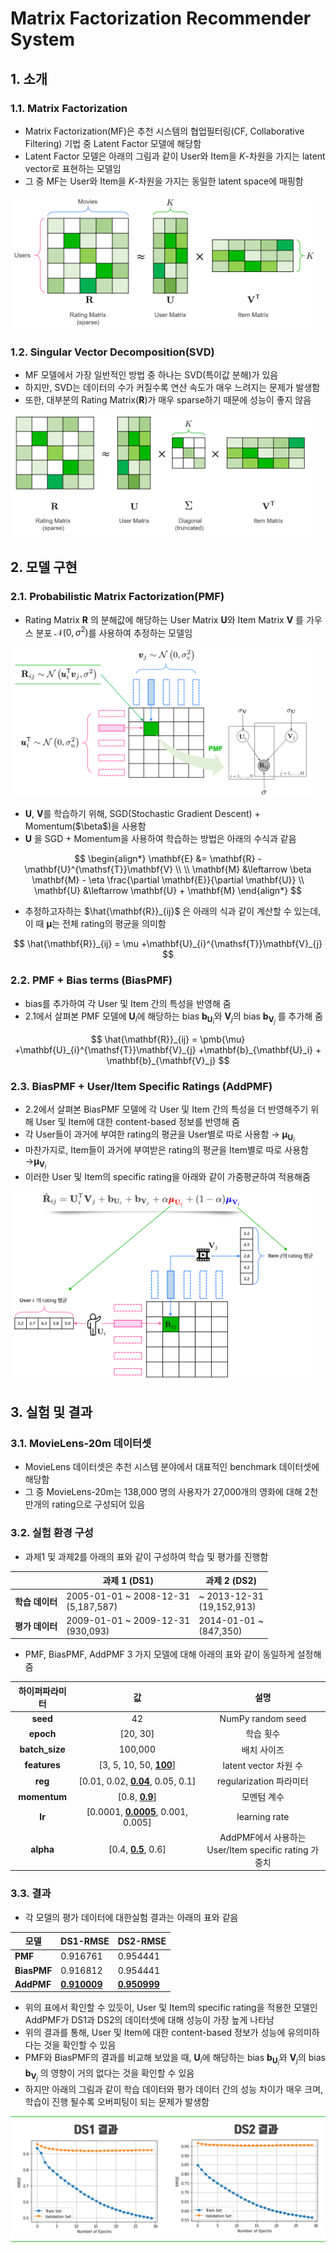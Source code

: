 # Matrix Factorization Recommender System

## 1. 소개

### 1.1. Matrix Factorization

- Matrix Factorization(MF)은 추천 시스템의 협업필터링(CF, Collaborative Filtering) 기법 중 Latent Factor 모델에 해당함
- Latent Factor 모델은 아래의 그림과 같이 User와 Item을 $K$-차원을 가지는 latent vector로 표현하는 모델임
- 그 중 MF는 User와 Item을 $K$-차원을 가지는 동일한 latent space에 매핑함  

<img src="../images/mf3.png" style="zoom:48%;" />



### 1.2. Singular Vector Decomposition(SVD)

- MF 모델에서 가장 일반적인 방법 중 하나는 SVD(특이값 분해)가 있음
- 하지만, SVD는 데이터의 수가 커질수록 연산 속도가 매우 느려지는 문제가 발생함
- 또한, 대부분의 Rating Matrix($\mathbf{R}$)가 매우 sparse하기 때문에 성능이 좋지 않음

<img src="../images/svd4.png" style="zoom:48%;" />



## 2. 모델 구현

### 2.1. Probabilistic Matrix Factorization(PMF)

- Rating Matrix $\mathbf{R}$ 의 분해값에 해당하는 User Matrix $\mathbf{U}$와 Item Matrix $\mathbf{V}$ 를 가우스 분포 $\mathcal{N}(0, \sigma^{2})$를 사용하여 추정하는 모델임

<img src="../images/pmf4.png" style="zoom:48%;" />

- $\mathbf{U}$, $\mathbf{V}$를 학습하기 위해, SGD(Stochastic Gradient Descent) + Momentum($\beta\$)을 사용함
- $\mathbf{U}$ 을 SGD + Momentum을 사용하여 학습하는 방법은 아래의 수식과 같음

$$
\begin{align*}
\mathbf{E} &= \mathbf{R} - \mathbf{U}^{\mathsf{T}}\mathbf{V} \\ \\
\mathbf{M} &\leftarrow \beta \mathbf{M} - \eta \frac{\partial \mathbf{E}}{\partial \mathbf{U}} \\
\mathbf{U} &\leftarrow \mathbf{U} + \mathbf{M}
\end{align*}
$$

- 추정하고자하는 $\hat{\mathbf{R}}_{ij}$ 은 아래의 식과 같이 계산할 수 있는데, 이 때 $\pmb{\mu}$는 전체 rating의 평균을 의미함

$$
\hat{\mathbf{R}}_{ij} = \mu +\mathbf{U}_{i}^{\mathsf{T}}\mathbf{V}_{j}
$$



### 2.2. PMF + Bias terms (BiasPMF)

- bias를 추가하여 각 User 및 Item 간의 특성을 반영해 줌
- 2.1에서 살펴본 PMF 모델에 $\mathbf{U}_i$에 해당하는 bias $\mathbf{b}_{\mathbf{U}_i}$와 $\mathbf{V}_j$의 bias $\mathbf{b}_{\mathbf{V}_j}$ 를 추가해 줌

$$
\hat{\mathbf{R}}_{ij} = \pmb{\mu} +\mathbf{U}_{i}^{\mathsf{T}}\mathbf{V}_{j} +\mathbf{b}_{\mathbf{U}_i} + \mathbf{b}_{\mathbf{V}_j}
$$



### 2.3. BiasPMF + User/Item Specific Ratings (AddPMF)

- 2.2에서 살펴본 BiasPMF 모델에 각 User 및 Item 간의 특성을 더 반영해주기 위해 User 및 Item에 대한 content-based 정보를 반영해 줌
- 각 User들이 과거에 부여한 rating의 평균을 User별로 따로 사용함 → $\pmb{\mu}_{\mathbf{U}_{i}}$  
- 마찬가지로, Item들이 과거에 부여받은 rating의 평균을 Item별로 따로 사용함 →$\pmb{\mu}_{\mathbf{V}_{i}}$ 
- 이러한 User 및 Item의 specific rating을 아래와 같이 가중평균하여 적용해줌



<img src="../images/addpmf.png" style="zoom:48%;" />





## 3. 실험 및 결과 

### 3.1. MovieLens-20m 데이터셋

- MovieLens 데이터셋은 추천 시스템 분야에서 대표적인 benchmark 데이터셋에 해당함
- 그 중 MovieLens-20m는 138,000 명의 사용자가 27,000개의 영화에 대해 2천만개의 rating으로 구성되어 있음 

### 3.2. 실험 환경 구성

- 과제1 및 과제2를 아래의 표와 같이 구성하여 학습 및 평가를 진행함

|                 | 과제 1 (DS1)                             | 과제 2 (DS2)                   |
| --------------- | ---------------------------------------- | ------------------------------ |
| **학습 데이터** | 2005-01-01 ~ 2008-12-31<br />(5,187,587) | ~ 2013-12-31<br />(19,152,913) |
| **평가 데이터** | 2009-01-01 ~ 2009-12-31<br />(930,093)   | 2014-01-01 ~<br />(847,350)    |

- PMF, BiasPMF, AddPMF 3 가지 모델에 대해 아래의 표와 같이 동일하게 설정해 줌

| 하이퍼파라미터 |                    값                     |                            설명                            |
| :------------: | :---------------------------------------: | :--------------------------------------------------------: |
|    **seed**    |                    42                     |                     NumPy random seed                      |
|   **epoch**    |                 [20, 30]                  |                         학습 횟수                          |
| **batch_size** |                  100,000                  |                        배치 사이즈                         |
|  **features**  |      [3, 5, 10, 50, **<u>100</u>**]       |                   latent vector 차원 수                    |
|    **reg**     | [0.01, 0.02, **<u>0.04</u>**, 0.05, 0.1]  |                  regularization 파라미터                   |
|  **momentum**  |           [0.8, **<u>0.9</u>**]           |                        모멘텀 계수                         |
|     **lr**     | [0.0001, <u>**0.0005**</u>, 0.001, 0.005] |                       learning rate                        |
|   **alpha**    |        [0.4, **<u>0.5</u>**, 0.6]         | AddPMF에서 사용하는 <br />User/Item specific rating 가중치 |



### 3.3. 결과

- 각 모델의 평가 데이터에 대한실험 결과는 아래의 표와 같음

| 모델        | DS1-RMSE            | DS2-RMSE            |
| ----------- | ------------------- | ------------------- |
| **PMF**     | 0.916761            | 0.954441            |
| **BiasPMF** | 0.916812            | 0.954441            |
| **AddPMF**  | **<u>0.910009</u>** | <u>**0.950999**</u> |

- 위의 표에서 확인할 수 있듯이, User 및 Item의 specific rating을 적용한 모델인 AddPMF가 DS1과 DS2의 데이터셋에 대해 성능이 가장 높게 나타남
- 위의 결과를 통해, User 및 Item에 대한 content-based 정보가 성능에 유의미하다는 것을 확인할 수 있음
- PMF와 BiasPMF의 결과를 비교해 보았을 때, $\mathbf{U}_i$에 해당하는 bias $\mathbf{b}_{\mathbf{U}_i}$와 $\mathbf{V}_j$의 bias $\mathbf{b}_{\mathbf{V}_j}$ 의 영향이 거의 없다는 것을 확인할 수 있음
- 하지만 아래의 그림과 같이 학습 데이터와 평가 데이터 간의 성능 차이가 매우 크며, 학습이 진행 될수록 오버피팅이 되는 문제가 발생함 



<img src="../images/rmse_ds12.png" style="zoom:58%;" />

